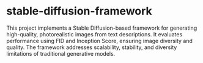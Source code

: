 # stable-diffusion-framework
 This project implements a Stable Diffusion-based framework for generating high-quality, photorealistic images from text descriptions. It evaluates performance using FID and Inception Score, ensuring image diversity and quality. The framework addresses scalability, stability, and diversity limitations of traditional generative models.
